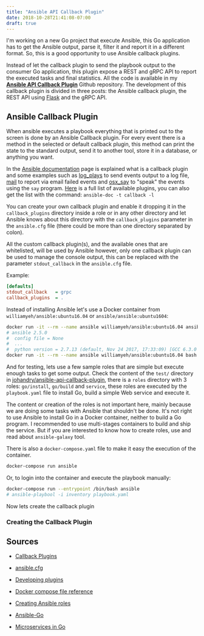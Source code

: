 ```yaml
---
title: "Ansible API Callback Plugin"
date: 2018-10-28T21:41:08-07:00
draft: true
---
```


I'm working on a new Go project that execute Ansible, this Go application has to get the Ansible output, parse it, filter it and report it in a different format. So, this is a good opportunity to use Ansible callback plugins.

Instead of let the callback plugin to send the playbook output to the consumer Go application, this plugin expose a REST and gRPC API to report the executed tasks and final statistics. All the code is available in my **[Ansible API Callback Plugin](https://github.com/johandry/ansible-api-callback-plugin)** Github repository. The development of this callback plugin is divided in three posts: the Ansible callback plugin,  the REST API using [Flask](http://flask.pocoo.org) and the gRPC API.

## Ansible Callback Plugin

When ansible executes a playbook everything that is printed out to the screen is done by an Ansible Callback plugin. For every event there is a method in the selected or default callback plugin, this method can print the state to the standard output, send it to another tool, store it in a database, or anything you want.

In the [Ansible documentation](https://docs.ansible.com/ansible/2.7/plugins/callback.html) page is explained what is a callback plugin and some examples such as [log_plays](https://docs.ansible.com/ansible/2.7/plugins/callback/log_plays.html) to send events output to a log file, [mail](https://docs.ansible.com/ansible/2.7/plugins/callback/mail.html) to report via email failed events and [osx_say](https://docs.ansible.com/ansible/2.7/plugins/callback/osx_say.html) to "speak" the events using the `say` program. [Here](https://docs.ansible.com/ansible/2.7/plugins/callback.html#plugin-list) is a full list of available plugins, you can also get the list with the command: `ansible-doc -t callback -l`

You can create your own callback plugin and enable it dropping it in the `callback_plugins` directory inside a role or in any other directory and let Ansible knows about this directory with the `callback_plugins` parameter in the `ansible.cfg` file (there could be more than one directory separated by colon).

All the custom callback plugin(s), and the available ones that are whitelisted, will be used by Ansible however, only one callback plugin can be used to manage the console output, this can be replaced with the parameter `stdout_callback` in the `ansible.cfg` file.

Example:

```ini
[defaults]
stdout_callback   = grpc
callback_plugins  = .
```

Instead of installing Ansible let's use a Docker container from `williamyeh/ansible:ubuntu16.04` or `ansible/ansible:ubuntu1604`:

```bash
docker run -it --rm --name ansible williamyeh/ansible:ubuntu16.04 ansible --version                                            
# ansible 2.5.0
#  config file = None
#  ...
#  python version = 2.7.13 (default, Nov 24 2017, 17:33:09) [GCC 6.3.0 20170516]
docker run -it --rm --name ansible williamyeh/ansible:ubuntu16.04 bash
```

And for testing, lets use a few sample roles that are simple but execute enough tasks to get some output. Check the content of the `test/` directory in [johandry/ansible-api-callback-plugin](johandry/ansible-api-callback-plugin), there is a `roles` directory with 3 roles: `go/install`, `go/build` and `service`, these roles are executed by the `playbook.yaml` file to install Go, build a simple Web service and execute it. 

The content or creation of the roles is not important here, mainly because we are doing some tasks with Ansible that shouldn't be done. It's not right to use Ansible to install Go in a Docker container, neither to build a Go program. I recommended to use multi-stages containers to build and ship the service. But if you are interested to know how to create roles, use and read about `ansible-galaxy` tool.

There is also a `docker-compose.yaml` file to make it easy the execution of the container. 

```bash
docker-compose run ansible
```

Or, to login into the container and execute the playbook manually:

```bash
docker-compose run --entrypoint /bin/bash ansible
# ansible-playbool -i inventory playbook.yaml
```

Now lets create the callback plugin

### Creating the Callback Plugin



## Sources

- [Callback Plugins](https://docs.ansible.com/ansible/2.7/plugins/callback.html)

- [ansible.cfg](https://docs.ansible.com/ansible/2.7/reference_appendices/config.html#default-callback-plugin-path)

- [Developing plugins](https://docs.ansible.com/ansible/2.5/dev_guide/developing_plugins.html#callback-plugins)
- [Docker compose file reference](https://docs.docker.com/compose/compose-file/)
- [Creating Ansible roles](https://www.azavea.com/blog/2014/10/09/creating-ansible-roles-from-scratch-part-1/)
- [Ansible-Go](https://github.com/jlund/ansible-go)
- [Microservices in Go](http://blog.johandry.com/post/intro-microservice-in-go-1/)

